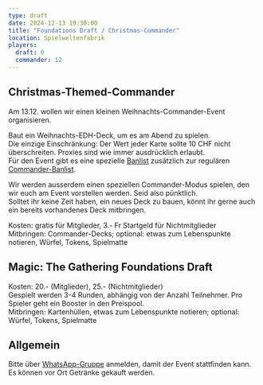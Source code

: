 ```yaml
---
type: draft
date: 2024-12-13 19:30:00
title: "Foundations Draft / Christmas-Commander"
location: Spielweltenfabrik
players:
  draft: 0
  commander: 12
---
```

## Christmas-Themed-Commander
Am 13.12. wollen wir einen kleinen Weihnachts-Commander-Event organisieren.

Baut ein Weihnachts-EDH-Deck, um es am Abend zu spielen. \
Die einzige Einschränkung: Der Wert jeder Karte sollte 10 CHF nicht überschreiten. Proxies sind wie immer ausdrücklich erlaubt. \
Für den Event gibt es eine spezielle [Banlist](https://www.moxfield.com/decks/QjW2SLydu02GF5WoJuSilw) zusätzlich zur regulären [Commander-Banlist](https://mtgcommander.net/index.php/banned-list/).

Wir werden ausserdem einen speziellen Commander-Modus spielen, den wir euch am Event vorstellen werden. Seid also pünktlich. \
Solltet ihr keine Zeit haben, ein neues Deck zu bauen, könnt ihr gerne auch ein bereits vorhandenes Deck mitbringen.

Kosten: gratis für Mitglieder, 3.- Fr Startgeld für Nichtmitglieder \
Mitbringen: Commander-Decks; optional: etwas zum Lebenspunkte notieren, Würfel, Tokens, Spielmatte

## Magic: The Gathering Foundations Draft
Kosten: 20.- (Mitglieder), 25.- (Nichtmitglieder) \
Gespielt werden 3-4 Runden, abhängig von der Anzahl Teilnehmer.
Pro Spieler geht ein Booster in den Preispool. \
Mitbringen: Kartenhüllen, etwas zum Lebenspunkte notieren; optional: Würfel, Tokens, Spielmatte

## Allgemein
Bitte über [WhatsApp-Gruppe](https://chat.whatsapp.com/HQ7IINFrZB63esDNRqsIUw) anmelden, damit der Event stattfinden kann. \
Es können vor Ort Getränke gekauft werden.
